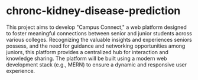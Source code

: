 # chronc-kidney-disease-prediction
This project aims to develop "Campus Connect," a web platform designed to foster meaningful connections between senior and junior students across various colleges. Recognizing the valuable insights and experiences seniors possess, and the need for guidance and networking opportunities among juniors, this platform provides a centralized hub for interaction and knowledge sharing. The platform will be built using a modern web development stack (e.g., MERN) to ensure a dynamic and responsive user experience.
